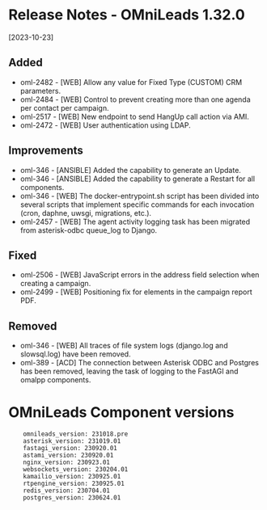 # Release Notes - OMniLeads 1.32.0
[2023-10-23]

## Added

* oml-2482 - [WEB] Allow any value for Fixed Type (CUSTOM) CRM parameters.
* oml-2484 - [WEB] Control to prevent creating more than one agenda per contact per campaign.
* oml-2517 - [WEB] New endpoint to send HangUp call action via AMI.
* oml-2472 - [WEB] User authentication using LDAP.

## Improvements

* oml-346 - [ANSIBLE] Added the capability to generate an Update.
* oml-346 - [ANSIBLE] Added the capability to generate a Restart for all components.
* oml-346 - [WEB] The docker-entrypoint.sh script has been divided into several scripts that implement specific commands for each invocation (cron, daphne, uwsgi, migrations, etc.).
* oml-2457 - [WEB] The agent activity logging task has been migrated from asterisk-odbc queue_log to Django.

## Fixed

* oml-2506 - [WEB] JavaScript errors in the address field selection when creating a campaign.
* oml-2499 - [WEB] Positioning fix for elements in the campaign report PDF.

## Removed

* oml-346 - [WEB] All traces of file system logs (django.log and slowsql.log) have been removed.
* oml-389 - [ACD] The connection between Asterisk ODBC and Postgres has been removed, leaving the task of logging to the FastAGI and omalpp components.

# OMniLeads Component versions

```
    omnileads_version: 231018.pre
    asterisk_version: 231019.01
    fastagi_version: 230920.01
    astami_version: 230920.01
    nginx_version: 230923.01
    websockets_version: 230204.01
    kamailio_version: 230925.01
    rtpengine_version: 230925.01
    redis_version: 230704.01
    postgres_version: 230624.01
```
